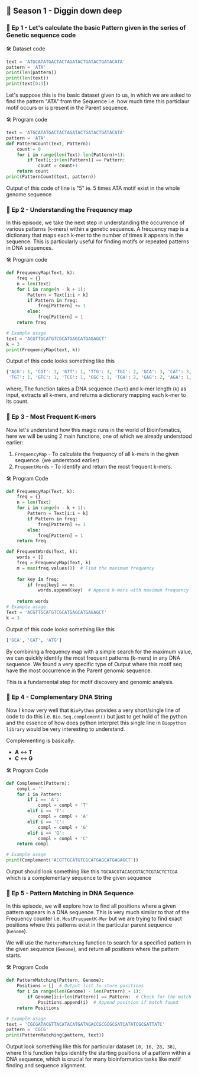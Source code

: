 ## 🧬 Season 1 - Diggin down deep
### 🐍 Ep 1 - Let's calculate the basic Pattern given in the series of Genetic sequence code
🛠️ Dataset code
```Python
text = 'ATGCATATGACTACTAGATACTGATACTGATACATA'
pattern = 'ATA'
print(len(pattern))
print(len(text))
print(text[0:3])
```

Let's suppose this is the basic dataset given to us, in which we are asked to find the pattern "ATA" from the Sequence i.e. how much time this particlaur motif occurs or is present in the Parent sequence.

🛠️ Program code
```Python
text = 'ATGCATATGACTACTAGATACTGATACTGATACATA'
pattern = 'ATA'
def PatternCount(Text, Pattern):
    count = 0
    for i in range(len(Text)-len(Pattern)+1):
        if Text[i:i+len(Pattern)] == Pattern:
            count = count+1 
    return count 
print(PatternCount(text, pattern))
```
Output of this code of line is "5" ie. 5 times ATA motif exist in the whole genome sequence 

### 🐍 Ep 2 - Understanding the Frequency map 
In this episode, we take the next step in understanding the occurrence of various patterns (k-mers) within a genetic sequence. A frequency map is a dictionary that maps each k-mer to the number of times it appears in the sequence. This is particularly useful for finding motifs or repeated patterns in DNA sequences.

🛠️ Program code 
```Python
def FrequencyMap(Text, k):
    freq = {}
    n = len(Text)
    for i in range(n - k + 1):
        Pattern = Text[i:i + k]
        if Pattern in freq:
            freq[Pattern] += 1
        else:
            freq[Pattern] = 1
    return freq

# Example usage
text = 'ACGTTGCATGTCGCATGAGCATGAGAGCT'
k = 3
print(FrequencyMap(text, k))
```
Output of this code looks something like this
```Python
{'ACG': 1, 'CGT': 1, 'GTT': 1, 'TTG': 1, 'TGC': 2, 'GCA': 3, 'CAT': 3, 'ATG': 3, 
 'TGT': 1, 'GTC': 1, 'TCG': 1, 'CGC': 1, 'TGA': 2, 'GAG': 2, 'AGA': 1, 'GCT': 1}
```
where, The function takes a DNA sequence (``Text``) and k-mer length (``k``) as input, extracts all k-mers, and returns a dictionary mapping each k-mer to its count.

### 🐍 Ep 3 - Most Frequent K-mers
Now let's understand how this magic runs in the world of Bioinfomatics, here we will be using 2 main functions, one of which we already understood earlier:
1. ``FrequencyMap`` - To calculate the frequency of all k-mers in the given sequence. (we understood earlier)
2. ``FrequentWords`` - To identify and return the most frequent k-mers.

🛠️ Program Code
```Python
def FrequencyMap(Text, k):
    freq = {}
    n = len(Text)
    for i in range(n - k + 1):
        Pattern = Text[i:i + k]
        if Pattern in freq:
            freq[Pattern] += 1
        else:
            freq[Pattern] = 1
    return freq

def FrequentWords(Text, k):
    words = []
    freq = FrequencyMap(Text, k)
    m = max(freq.values())  # Find the maximum frequency
    
    for key in freq:
        if freq[key] == m:
            words.append(key)  # Append k-mers with maximum frequency
    
    return words
# Example usage
Text = 'ACGTTGCATGTCGCATGAGCATGAGAGCT'
k = 3
```
Output of this code looks something like this
```Python
['GCA', 'CAT', 'ATG']
```
By combining a frequency map with a simple search for the maximum value, we can quickly identify the most frequent patterns (k-mers) in any DNA sequence. 
We found a very specific type of Output where this motif seq have the most occurrence in the Parent genomic sequence.

This is a fundamental step for motif discovery and genomic analysis. 

### 🐍 Ep 4 - Complementary DNA String
Now I know very well that ``BioPython`` provides a very short/single line of code to do this i.e. ``Bio.Seq.complement()``  but just to get hold of the python and the essence of how does python interpret this single line in ``Biopython library`` would be very interesting to understand.

Complementing is basically:
- **A** ↔ **T**
- **C** ↔ **G**

🛠️ Program Code
```Python
def Complement(Pattern):
    compl = ''
    for i in Pattern:
        if i == 'A':
            compl = compl + 'T'
        elif i == 'T':
            compl = compl + 'A'
        elif i == 'C':
            compl = compl + 'G'
        elif i == 'G':
            compl = compl + 'C'
    return compl

# Example usage
print(Complement('ACGTTGCATGTCGCATGAGCATGAGAGCT'))
```
Output should look something like this ``TGCAACGTACAGCGTACTCGTACTCTCGA`` which is a complementary sequence to the given sequence

### 🐍 Ep 5 - Pattern Matching in DNA Sequence
In this episode, we will explore how to find all positions where a given pattern appears in a DNA sequence. This is very much similar to that of the Frequency counter i.e. ``MostFrequentK-Mer`` but we are trying to find exact positions where this patterns exist in the particular parent sequence (``Genome``).

We will use the ``PatternMatching`` function to search for a specified pattern in the given sequence (``Genome``), and return all positions where the pattern starts.

🛠️ Program Code
```Python
def PatternMatching(Pattern, Genome):
    Positions = []  # Output list to store positions
    for i in range(len(Genome) - len(Pattern) + 1):
        if Genome[i:i+len(Pattern)] == Pattern:  # Check for the match
            Positions.append(i)  # Append position if match found
    return Positions

# Example usage
text = 'CGCGATACGTTACATACATGATAGACCGCGCGCGATCATATCGCGATTATC'
pattern = 'CGCG'
print(PatternMatching(pattern, text))
```

Output look something like this for particular dataset ``[0, 16, 28, 38]``, where this function helps identify the starting positions of a pattern within a DNA sequence, which is crucial for many bioinformatics tasks like motif finding and sequence alignment.
